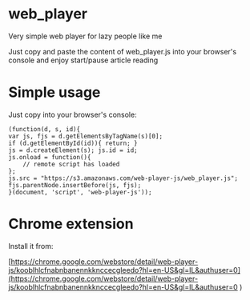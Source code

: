 # web_player

Very simple web player for lazy people like me

Just copy and paste the content of web_player.js into your browser's console and enjoy start/pause article reading

# Simple usage

Just copy into your browser's console:

    (function(d, s, id){
    var js, fjs = d.getElementsByTagName(s)[0];
    if (d.getElementById(id)){ return; }
    js = d.createElement(s); js.id = id;
    js.onload = function(){
        // remote script has loaded
    };
    js.src = "https://s3.amazonaws.com/web-player-js/web_player.js";
    fjs.parentNode.insertBefore(js, fjs);
    }(document, 'script', 'web-player-js'));


# Chrome extension

Install it from:

[https://chrome.google.com/webstore/detail/web-player-js/kooblhlcfnabnbanennkknccecgleedo?hl=en-US&gl=IL&authuser=0](https://chrome.google.com/webstore/detail/web-player-js/kooblhlcfnabnbanennkknccecgleedo?hl=en-US&gl=IL&authuser=0	)
